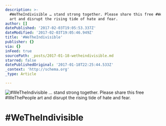 ```yaml
---
description: >-
  #WeTheIndivisible … stand strong together. Please share this free #WeThePeople
  art and disrupt the rising tide of hate and fear.
author: []
datePublished: '2017-02-03T19:05:53.337Z'
dateModified: '2017-02-03T19:05:46.949Z'
title: '#WeTheIndivisible'
publisher: {}
via: {}
inFeed: true
sourcePath: _posts/2017-01-18-wetheindivisible.md
starred: false
datePublishedOriginal: '2017-01-18T22:25:44.533Z'
_context: 'http://schema.org'
_type: Article

---
```

![#WeTheIndivisible … stand strong together. Please share this free #WeThePeople art and disrupt the rising tide of hate and fear.](https://imgflo.herokuapp.com/graph/2b2431f8e7ba7b0/9ec436c66a69c0e1c4ec291a0df71635/croprotate.jpg?cropheight=7200&cropwidth=5035&degrees=0&input=https%3A%2F%2Fthe-grid-user-content.s3-us-west-2.amazonaws.com%2F4852a746-e077-4100-a419-f3dc7335f649.jpg&x=183&y=0)

# \#WeTheIndivisible